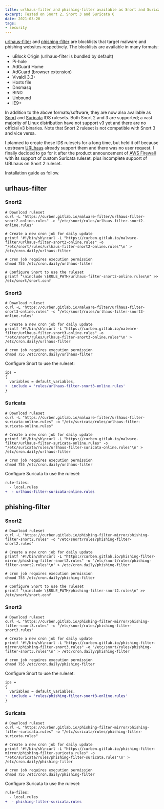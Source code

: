 ```yaml
---
title: urlhaus-filter and phishing-filter available as Snort and Suricata rules
excerpt: Tested on Snort 2, Snort 3 and Suricata 6
date: 2021-03-20
tags:
- security
---
```


[urlhaus-filter](https://gitlab.com/curben/urlhaus-filter) and [phishing-filter](https://gitlab.com/curben/phishing-filter) are blocklists that target malware and phishing websites respectively. The blocklists are available in many formats:

- uBlock Origin (urlhaus-filter is bundled by default)
- Pi-hole
- AdGuard Home
- AdGuard (browser extension)
- Vivaldi 3.3+
- Hosts file
- Dnsmasq
- BIND
- Unbound
- IE9+

In addition to the above formats/software, they are now also available as [Snort](https://www.snort.org/) and [Suricata](https://suricata-ids.org/) IDS rulesets. Both Snort 2 and 3 are supported; a vast majority of Linux distribution have not support v3 yet and there are no official v3 binaries. Note that Snort 2 ruleset is not compatible with Snort 3 and vice versa.

I planned to create these IDS rulesets for a long time, but held it off because upstream [URLhaus](https://urlhaus.abuse.ch) already support them and there was no user request. I finally decided to go for it after the product announcement of [AWS Firewall](https://aws.amazon.com/blogs/aws/aws-network-firewall-new-managed-firewall-service-in-vpc/) with its support of custom Suricata ruleset, plus incomplete support of URLhaus on Snort 2 ruleset.

Installation guide as follow.

## urlhaus-filter

### Snort2

```
# Download ruleset
curl -L "https://curben.gitlab.io/malware-filter/urlhaus-filter-snort2-online.rules" -o "/etc/snort/rules/urlhaus-filter-snort2-online.rules"

# Create a new cron job for daily update
printf '#!/bin/sh\ncurl -L "https://curben.gitlab.io/malware-filter/urlhaus-filter-snort2-online.rules" -o "/etc/snort/rules/urlhaus-filter-snort2-online.rules"\n' > /etc/cron.daily/urlhaus-filter

# cron job requires execution permission
chmod 755 /etc/cron.daily/urlhaus-filter

# Configure Snort to use the ruleset
printf "\ninclude \$RULE_PATH/urlhaus-filter-snort2-online.rules\n" >> /etc/snort/snort.conf
```

### Snort3

```
# Download ruleset
curl -L "https://curben.gitlab.io/malware-filter/urlhaus-filter-snort3-online.rules" -o "/etc/snort/rules/urlhaus-filter-snort3-online.rules"

# Create a new cron job for daily update
printf '#!/bin/sh\ncurl -L "https://curben.gitlab.io/malware-filter/urlhaus-filter-snort3-online.rules" -o "/etc/snort/rules/urlhaus-filter-snort3-online.rules"\n' > /etc/cron.daily/urlhaus-filter

# cron job requires execution permission
chmod 755 /etc/cron.daily/urlhaus-filter
```

Configure Snort to use the ruleset:

``` diff /etc/snort/snort.lua
ips =
{
  variables = default_variables,
+  include = 'rules/urlhaus-filter-snort3-online.rules'
}
```

### Suricata

```
# Download ruleset
curl -L "https://curben.gitlab.io/malware-filter/urlhaus-filter-suricata-online.rules" -o "/etc/suricata/rules/urlhaus-filter-suricata-online.rules"

# Create a new cron job for daily update
printf '#!/bin/sh\ncurl -L "https://curben.gitlab.io/malware-filter/urlhaus-filter-suricata-online.rules" -o "/etc/suricata/rules/urlhaus-filter-suricata-online.rules"\n' > /etc/cron.daily/urlhaus-filter

# cron job requires execution permission
chmod 755 /etc/cron.daily/urlhaus-filter
```

Configure Suricata to use the ruleset:

``` diff /etc/suricata/suricata.yaml
rule-files:
  - local.rules
+  - urlhaus-filter-suricata-online.rules
```

## phishing-filter

### Snort2

```
# Download ruleset
curl -L "https://curben.gitlab.io/phishing-filter-mirror/phishing-filter-snort2.rules" -o "/etc/snort/rules/phishing-filter-snort2.rules"

# Create a new cron job for daily update
printf '#!/bin/sh\ncurl -L "https://curben.gitlab.io/phishing-filter-mirror/phishing-filter-snort2.rules" -o "/etc/snort/rules/phishing-filter-snort2.rules"\n' > /etc/cron.daily/phishing-filter

# cron job requires execution permission
chmod 755 /etc/cron.daily/phishing-filter

# Configure Snort to use the ruleset
printf "\ninclude \$RULE_PATH/phishing-filter-snort2.rules\n" >> /etc/snort/snort.conf
```

### Snort3

```
# Download ruleset
curl -L "https://curben.gitlab.io/phishing-filter-mirror/phishing-filter-snort3.rules" -o "/etc/snort/rules/phishing-filter-snort3.rules"

# Create a new cron job for daily update
printf '#!/bin/sh\ncurl -L "https://curben.gitlab.io/phishing-filter-mirror/phishing-filter-snort3.rules" -o "/etc/snort/rules/phishing-filter-snort3.rules"\n' > /etc/cron.daily/phishing-filter

# cron job requires execution permission
chmod 755 /etc/cron.daily/phishing-filter
```

Configure Snort to use the ruleset:

``` diff /etc/snort/snort.lua
ips =
{
  variables = default_variables,
+  include = 'rules/phishing-filter-snort3-online.rules'
}
```

### Suricata

```
# Download ruleset
curl -L "https://curben.gitlab.io/phishing-filter-mirror/phishing-filter-suricata.rules" -o "/etc/suricata/rules/phishing-filter-suricata.rules"

# Create a new cron job for daily update
printf '#!/bin/sh\ncurl -L "https://curben.gitlab.io/phishing-filter-mirror/phishing-filter-suricata.rules" -o "/etc/suricata/rules/phishing-filter-suricata.rules"\n' > /etc/cron.daily/phishing-filter

# cron job requires execution permission
chmod 755 /etc/cron.daily/phishing-filter
```

Configure Suricata to use the ruleset:

``` diff /etc/suricata/suricata.yaml
rule-files:
  - local.rules
+  - phishing-filter-suricata.rules
```